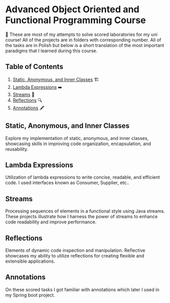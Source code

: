 # Advanced Object Oriented and Functional Programming Course

🚀 These are most of my attempts to solve scored laboratories for my uni course! All of the projects are in folders with corresponding number. All of the tasks are in Polish but below is a short translation of the most important paradigms that I learned during this course. 

## Table of Contents

1. [Static, Anonymous, and Inner Classes](#static-anonymous-and-inner-classes) 🏗️
2. [Lambda Expressions](#lambda-expressions) ➡️
3. [Streams](#streams) 🌊
4. [Reflections](#reflections) 🔍
5. [Annotations](#annotations) 🖋️

## Static, Anonymous, and Inner Classes

Explore my implementation of static, anonymous, and inner classes, showcasing skills in improving code organization, encapsulation, and reusability. 

## Lambda Expressions

Utilization of lambda expressions to write concise, readable, and efficient code. I used interfaces known as Consumer, Supplier, etc..

## Streams

Processing sequences of elements in a functional style using Java streams. These projects illustrate how I harness the power of streams to enhance code readability and improve performance.

## Reflections

Elements of dynamic code inspection and manipulation. Reflective showcases my ability to utilize reflections for creating flexible and extensible applications.

## Annotations

On these scored tasks I got familiar with annotations which later I used in my Spring boot project. 

